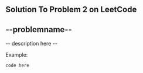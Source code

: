 ## Solution To Problem 2 on LeetCode
## --problemname--

-- description here --

Example:
```
code here
```

